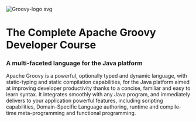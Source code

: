 ![Groovy-logo svg](https://github.com/eu-waliston/The-Complete-Apache-Groovy-Developer-Course/assets/82295321/a74abd6e-694e-4896-9936-403042dea3d6)

# The Complete Apache Groovy Developer Course

### A multi-faceted language for the Java platform

Apache Groovy is a powerful, optionally typed and dynamic language, with static-typing and static compilation capabilities, for the Java platform aimed at improving developer productivity thanks to a concise, familiar and easy to learn syntax. It integrates smoothly with any Java program, and immediately delivers to your application powerful features, including scripting capabilities, Domain-Specific Language authoring, runtime and compile-time meta-programming and functional programming.
